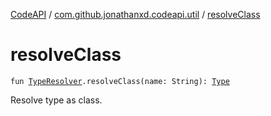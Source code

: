 [CodeAPI](../index.md) / [com.github.jonathanxd.codeapi.util](index.md) / [resolveClass](.)

# resolveClass

`fun `[`TypeResolver`](-type-resolver/index.md)`.resolveClass(name: String): `[`Type`](http://docs.oracle.com/javase/6/docs/api/java/lang/reflect/Type.html)

Resolve type as class.

